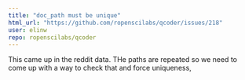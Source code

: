 ```yaml
---
title: "doc_path must be unique"
html_url: "https://github.com/ropenscilabs/qcoder/issues/218"
user: elinw
repo: ropenscilabs/qcoder
---
```


This came up in the reddit data. THe paths are repeated so we need to come up with a way to check that and force uniqueness,